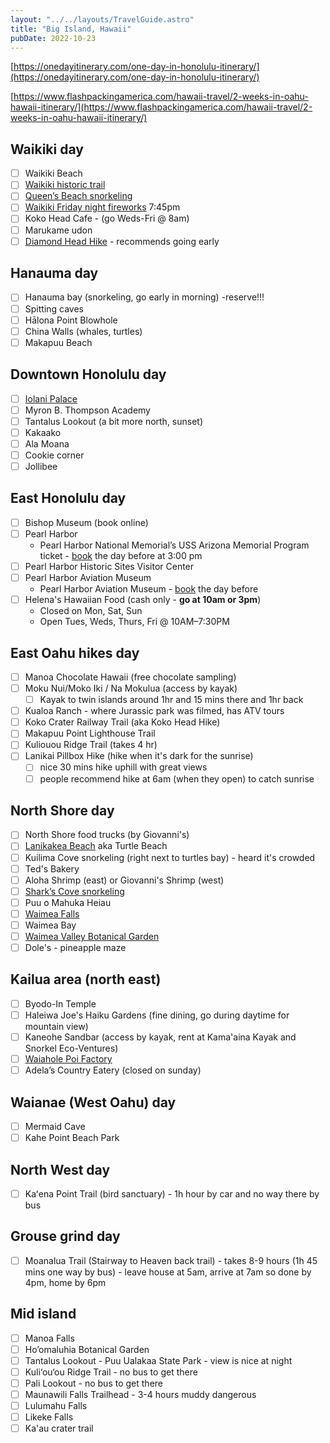 ```yaml
---
layout: "../../layouts/TravelGuide.astro"
title: "Big Island, Hawaii"
pubDate: 2022-10-23
---
```


[https://onedayitinerary.com/one-day-in-honolulu-itinerary/](https://onedayitinerary.com/one-day-in-honolulu-itinerary/)

[https://www.flashpackingamerica.com/hawaii-travel/2-weeks-in-oahu-hawaii-itinerary/](https://www.flashpackingamerica.com/hawaii-travel/2-weeks-in-oahu-hawaii-itinerary/)

## Waikiki day

- [ ] Waikiki Beach
- [ ] [Waikiki historic trail](http://www.waikikihistorictrail.org/)
- [ ] [Queen’s Beach snorkeling](https://www.flashpackingamerica.com/hawaii-travel/best-snorkeling-spots-in-oahu-hawaii/)
- [ ] [Waikiki Friday night fireworks](https://www.hiltonhawaiianvillage.com/resort-experiences/entertainment-and-events) 7:45pm
- [ ] Koko Head Cafe - (go Weds-Fri @ 8am)
- [ ] Marukame udon
- [ ] [Diamond Head Hike](https://www.flashpackingamerica.com/hawaii-travel/waikiki-to-diamond-head-hike-oahu/) - recommends going early

## Hanauma day

- [ ] Hanauma bay (snorkeling, go early in morning) -reserve!!!
- [ ] Spitting caves
- [ ] Hālona Point Blowhole
- [ ] China Walls (whales, turtles)
- [ ] Makapuu Beach

## Downtown Honolulu day

- [ ] [Iolani Palace](https://www.iolanipalace.org/)
- [ ] Myron B. Thompson Academy
- [ ] Tantalus Lookout (a bit more north, sunset)
- [ ] Kakaako
- [ ] Ala Moana
- [ ] Cookie corner
- [ ] Jollibee

## East Honolulu day

- [ ] Bishop Museum (book online)
- [ ] Pearl Harbor
  - Pearl Harbor National Memorial’s USS Arizona Memorial Program ticket - [book](https://www.recreation.gov/ticket/233338/ticket/16) the day before at 3:00 pm
- [ ] Pearl Harbor Historic Sites Visitor Center
- [ ] Pearl Harbor Aviation Museum
  - Pearl Harbor Aviation Museum - [book](https://tickets.pearlharborhistoricsites.org/webstore/shop/viewItems.aspx?cg=phhs&c=pham) the day before
- [ ] Helena's Hawaiian Food (cash only - **go at 10am or 3pm**)
  - Closed on Mon, Sat, Sun
  - Open Tues, Weds, Thurs, Fri @ 10AM–7:30PM

## East Oahu hikes day

- [ ] Manoa Chocolate Hawaii (free chocolate sampling)
- [ ] Moku Nui/Moko Iki / Na Mokulua (access by kayak)
  - [ ] Kayak to twin islands around 1hr and 15 mins there and 1hr back
- [ ] Kualoa Ranch - where Jurassic park was filmed, has ATV tours
- [ ] Koko Crater Railway Trail (aka Koko Head Hike)
- [ ] Makapuu Point Lighthouse Trail
- [ ] Kuliouou Ridge Trail (takes 4 hr)
- [ ] Lanikai Pillbox Hike (hike when it's dark for the sunrise)
  - [ ] nice 30 mins hike uphill with great views
  - [ ] people recommend hike at 6am (when they open) to catch sunrise

## North Shore day

- [ ] North Shore food trucks (by Giovanni's)
- [ ] [Lanikakea Beach](https://www.flashpackingamerica.com/hawaii-travel/laniakea-beach-to-see-turtles-in-oahu-hawaii/) aka Turtle Beach
- [ ] Kuilima Cove snorkeling (right next to turtles bay) - heard it's crowded
- [ ] Ted's Bakery
- [ ] Aloha Shrimp (east) or Giovanni's Shrimp (west)
- [ ] [Shark’s Cove snorkeling](https://www.flashpackingamerica.com/hawaii-travel/best-snorkeling-spots-in-oahu-hawaii/)
- [ ] Puu o Mahuka Heiau
- [ ] [Waimea Falls](https://www.waimeavalley.net/)
- [ ] Waimea Bay
- [ ] [Waimea Valley Botanical Garden](https://www.waimeavalley.net/)
- [ ] Dole's - pineapple maze

## Kailua area (north east)

- [ ] Byodo-In Temple
- [ ] Haleiwa Joe's Haiku Gardens (fine dining, go during daytime for mountain view)
- [ ] Kaneohe Sandbar (access by kayak, rent at Kama'aina Kayak and Snorkel Eco-Ventures)
- [ ] [Waiahole Poi Factory](https://www.waiaholepoifactory.com/)
- [ ] Adela’s Country Eatery (closed on sunday)

## Waianae (West Oahu) day

- [ ] Mermaid Cave
- [ ] Kahe Point Beach Park

## North West day

- [ ] Kaʻena Point Trail (bird sanctuary) - 1h hour by car and no way there by bus

## Grouse grind day

- [ ] Moanalua Trail (Stairway to Heaven back trail) - takes 8-9 hours (1h 45 mins one way by bus) - leave house at 5am, arrive at 7am so done by 4pm, home by 6pm

## Mid island

- [ ] Manoa Falls
- [ ] Ho’omaluhia Botanical Garden
- [ ] Tantalus Lookout - Puu Ualakaa State Park - view is nice at night
- [ ] Kuli‘ou‘ou Ridge Trail - no bus to get there
- [ ] Pali Lookout - no bus to get there
- [ ] Maunawili Falls Trailhead - 3-4 hours muddy dangerous
- [ ] Lulumahu Falls
- [ ] Likeke Falls
- [ ] Ka'au crater trail
